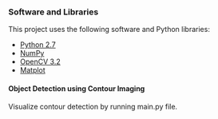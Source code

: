 ### Software and Libraries
This project uses the following software and Python libraries:

- [Python 2.7](https://www.python.org/download/releases/2.7/)
- [NumPy](http://www.numpy.org/)
- [OpenCV 3.2](https://docs.opencv.org/3.2.0/)
- [Matplot](https://matplotlib.org/)

#### Object Detection using Contour Imaging
Visualize contour detection by running main.py file.  
